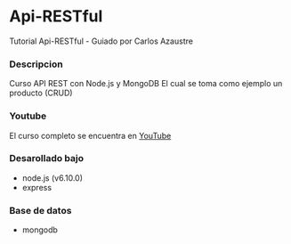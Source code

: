# Api-RESTful
Tutorial Api-RESTful - Guiado por Carlos Azaustre

### Descripcion

Curso API REST con Node.js y MongoDB
El cual se toma como ejemplo un producto (CRUD)

### Youtube

El curso completo se encuentra en [YouTube](https://www.youtube.com/playlist?list=PLUdlARNXMVkk7E88zOrphPyGdS50Tadlr)



### Desarollado bajo

- node.js (v6.10.0)
- express 

### Base de datos
- mongodb
